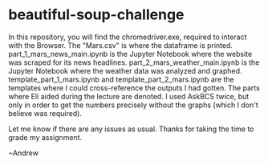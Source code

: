 # beautiful-soup-challenge

In this repository, you will find the chromedriver.exe, required to interact with the Browser. The "Mars.csv" is where the dataframe is printed. 
part_1_mars_news_main.ipynb is the Jupyter Notebook where the website was scraped for its news headlines. part_2_mars_weather_main.ipynb is 
the Jupyter Notebook where the weather data was analyzed and graphed. template_part_1_mars.ipynb and template_part_2_mars.ipynb are the templates 
where I could cross-reference the outputs I had gotten. The parts where Eli aided during the lecture are denoted. I used AskBCS twice, but only 
in order to get the numbers precisely without the graphs (which I don't believe was required).

Let me know if there are any issues as usual. Thanks for taking the time to grade my assignment.

~Andrew